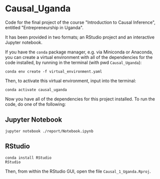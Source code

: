 # Causal_Uganda
Code for the final project of the course "Introduction to Causal Inference", entitled "Entrepreneurship in Uganda".

It has been provided in two formats; an RStudio project and an interactive Jupyter notebook.

If you have the `conda` package manager, e.g. via Miniconda or Anaconda, you can create a virtual environment with all of the dependencies for the code installed, by running in the terminal (with pwd `Causal_Uganda`):

```
conda env create -f virtual_environment.yaml
```

Then, to activate this virtual environment, input into the terminal:

```
conda activate causal_uganda
```

Now you have all of the dependencies for this project installed. To run the code, do one of the following:

## Jupyter Notebook

```
jupyter notebook ./report/Notebook.ipynb
```

## RStudio

```
conda install RStudio
RStudio
```

Then, from within the RStudio GUI, open the file `Causal_1_Uganda.Rproj`.